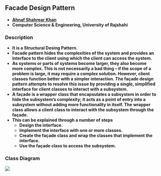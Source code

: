 ## Facade Design Pattern
- **[Ahnaf Shahrear Khan](https://github.com/ahnafshahrear)**
- **Computer Science & Engineering, University of Rajshahi**


### Description
- **It is a Structural Desing Pattern.**
- **Facade pattern hides the complexities of the system and provides an interface to the client using which the client can access the system.**
- **As systems or parts of systems become larger, they also become more complex. This is not necessarily a bad thing – if the scope of a problem is large, it may require a complex solution. However, client classes function better with a simpler interaction. The façade design pattern attempts to resolve this issue by providing a single, simplified interface for client classes to interact with a subsystem.**
- **A façade is a wrapper class that encapsulates a subsystem in order to hide the subsystem’s complexity; it acts as a point of
entry into a subsystem without adding more functionality in itself. The wrapper class allows a client class to interact with the subsystem through the façade.**
- **This can be explained through a number of steps**
  - **Design the interface.**
  - **Implement the interface with one or more classes.**
  - **Create the façade class and wrap the classes that implement the interface.**
  - **Use the façade class to access the subsystem.**


### Class Diagram
![](FacadePatternClassDiagram.png)
